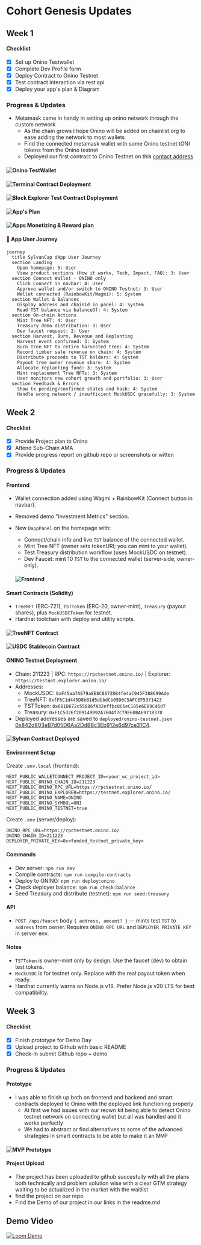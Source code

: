 # Cohort Genesis Updates 

## Week 1 

#### Checklist
- [x] Set up Onino Testwallet
- [x] Complete Dev Profile form
- [x] Deploy Contract to Onino Testnet
- [x] Test contract interaction via rest api
- [x] Deploy your app's plan & Diagram

### Progress & Updates
- Metamask came in handy in setting up onino network through the custom network
     - As the chain grows I hope Onino will be added on chainlist.org to ease adding the network to most wallets
     - Find the connected metamask wallet with some Onino testnet tONI tokens from the Onino testnet
     - Deployed our first contract to Onino Testnet on this [contact address](https://testnet.explorer.onino.io/address/0xc2dFD5Cb92decB685787cEDC536046CBC251fe2A)

#### ![Onino TestWallet](https://github.com/Bratipah/sylvan-cap/blob/main/public/metamask-wallet.png)
#### ![Terminal Contract Deployment](https://github.com/Bratipah/sylvan-cap/blob/main/public/onino-contract-testnet.png)
#### ![Block Explorer Test Contract Deployment](https://github.com/Bratipah/sylvan-cap/blob/main/public/contract-onino-explorer2.png)
#### ![App's Plan](https://github.com/Bratipah/sylvan-cap/blob/main/public/Sylvan%20.png)
#### ![Apps Monetizing & Reward plan](https://github.com/Bratipah/sylvan-cap/blob/main/public/reward%20distribution.png)
#### 🧭 App User Journey

```mermaid
journey
  title SylvanCap dApp User Journey
  section Landing
    Open homepage: 5: User
    View product sections (How it works, Tech, Impact, FAQ): 3: User
  section Connect Wallet - ONINO only
    Click Connect in navbar: 4: User
    Approve wallet and/or switch to ONINO Testnet: 3: User
    Wallet connected (RainbowKit/Wagmi): 5: System
  section Wallet & Balances
    Display address and chainId in panel: 4: System
    Read TST balance via balanceOf: 4: System
  section On-chain Actions
    Mint Tree NFT: 4: User
    Treasury demo distribution: 3: User
    Dev faucet request: 2: User
  section Harvest, Burn, Revenue and Replanting
    Harvest event confirmed: 3: System
    Burn Tree NFT to retire harvested tree: 4: System
    Record timber sale revenue on chain: 4: System
    Distribute proceeds to TST holders: 4: System
    Payout tree owner revenue share: 4: System
    Allocate replanting fund: 3: System
    Mint replacement Tree NFTs: 3: System
    User monitors new cohort growth and portfolio: 3: User
  section Feedback & Errors
    Show tx pending/confirmed states and hash: 4: System
    Handle wrong network / insufficient MockUSDC gracefully: 3: System
```




## Week 2

#### Checklist
- [x] Provide Project plan to Onino
- [x] Attend Sub-Chain AMA
- [x] Provide progress report on github repo or screenshots or witten

### Progress & Updates

#### Frontend
- Wallet connection added using Wagmi + RainbowKit (Connect button in navbar).
- Removed demo "Investment Metrics" section.
- New `DappPanel` on the homepage with:
  - Connect/chain info and live `TST` balance of the connected wallet.
  - Mint Tree NFT (owner sets tokenURI; you can mint to your wallet).
  - Test Treasury distribution workflow (uses MockUSDC on testnet).
  - Dev Faucet: mint 10 `TST` to the connected wallet (server-side, owner-only).

  #### ![Frontend](https://github.com/Bratipah/sylvan-cap/blob/main/public/frontend1.png)

#### Smart Contracts (Solidity)
- `TreeNFT` (ERC-721), `TSTToken` (ERC-20, owner-mint), `Treasury` (payout shares), plus `MockUSDCToken` for testnet.
- Hardhat toolchain with deploy and utility scripts.

#### ![TreeNFT Contract](https://github.com/Bratipah/sylvan-cap/blob/main/public/tree-NFT.png)
#### ![USDC Stablecoin Contract](https://github.com/Bratipah/sylvan-cap/blob/main/public/USDC%20Stablecoin%20Contract.png) 

#### ONINO Testnet Deployment
- Chain: 211223 | RPC: `https://rpctestnet.onino.io/` | Explorer: `https://testnet.explorer.onino.io/`
- Addresses:
  - MockUSDC: `0xF45aa7AE79a8E8C86728B4fe4aC945F388699Ade`
  - TreeNFT: `0xfF6C1d445D8bB1d5dbbdCb05D6C5AFCEF5371423`
  - TSTToken: `0x681D672c55886fA32effbc8C6eC185e6E89C45d7`
  - Treasury: `0xF1C5d2Ef209149992A7604f7Cf9E60BAE971B378`
- Deployed addresses are saved to `deployed/onino-testnet.json` [0x842d803eB7d05D6Aa2DdB8c3Eb912e6d97ce31C4](https://testnet.explorer.onino.io/address/0x842d803eB7d05D6Aa2DdB8c3Eb912e6d97ce31C4?tab=index).

#### ![Sylvan Contract Deployed](https://github.com/Bratipah/sylvan-cap/blob/main/public/ContractDeployment.png)

#### Environment Setup

Create `.env.local` (frontend):

```
NEXT_PUBLIC_WALLETCONNECT_PROJECT_ID=<your_wc_project_id>
NEXT_PUBLIC_ONINO_CHAIN_ID=211223
NEXT_PUBLIC_ONINO_RPC_URL=https://rpctestnet.onino.io/
NEXT_PUBLIC_ONINO_EXPLORER=https://testnet.explorer.onino.io/
NEXT_PUBLIC_ONINO_NAME=ONINO
NEXT_PUBLIC_ONINO_SYMBOL=ONI
NEXT_PUBLIC_ONINO_TESTNET=true
```

Create `.env` (server/deploy):

```
ONINO_RPC_URL=https://rpctestnet.onino.io/
ONINO_CHAIN_ID=211223
DEPLOYER_PRIVATE_KEY=0x<funded_testnet_private_key>
```

#### Commands
- Dev server: `npm run dev`
- Compile contracts: `npm run compile:contracts`
- Deploy to ONINO: `npm run deploy:onino`
- Check deployer balance: `npm run check:balance`
- Seed Treasury and distribute (testnet): `npm run seed:treasury`

#### API
- `POST /api/faucet` body `{ address, amount? }` — mints test `TST` to `address` from owner. Requires `ONINO_RPC_URL` and `DEPLOYER_PRIVATE_KEY` in server env.

#### Notes
- `TSTToken` is owner-mint only by design. Use the faucet (dev) to obtain test tokens.
- `MockUSDC` is for testnet only. Replace with the real payout token when ready.
- Hardhat currently warns on Node.js v18. Prefer Node.js v20 LTS for best compatibility.

  

## Week 3

#### Checklist
- [x] Finish prototype for Demo Day
- [x] Upload project to Github with basic README
- [x] Check-In submit Github repo + demo

### Progress & Updates

#### Prototype
- I was able to finish up both on frontend and backend and smart contracts deployed to Onino with the deployed link functioning properly
     - At first we had issues with our reown kit being able to detect Onino testnet network on connecting wallet but all was handled and it works perfectly
     - We had to abstract or find alternatives to some of the advanced strategies in smart contracts to be able to make it an MVP

#### ![MVP Prototype](https://github.com/Bratipah/sylvan-cap/blob/main/public/frontend1.png)

#### Project Upload
- The project has been uploaded to github succesfully with all the plans both technically and problem solution wise with a clear GTM strategy waiting to be actualized in the market with the waitlist
- find the project on our repo
- Find the Demo of our project in our links in the readme.md


## Demo Video

[![Loom Demo](https://cdn.loom.com/sessions/thumbnails/e57eb39b637c4f4b952024fdce9a65de-with-play.gif)](https://www.loom.com/share/e57eb39b637c4f4b952024fdce9a65de?t=2&sid=95067b19-cce7-4366-a4dc-c7f936980ae8)

